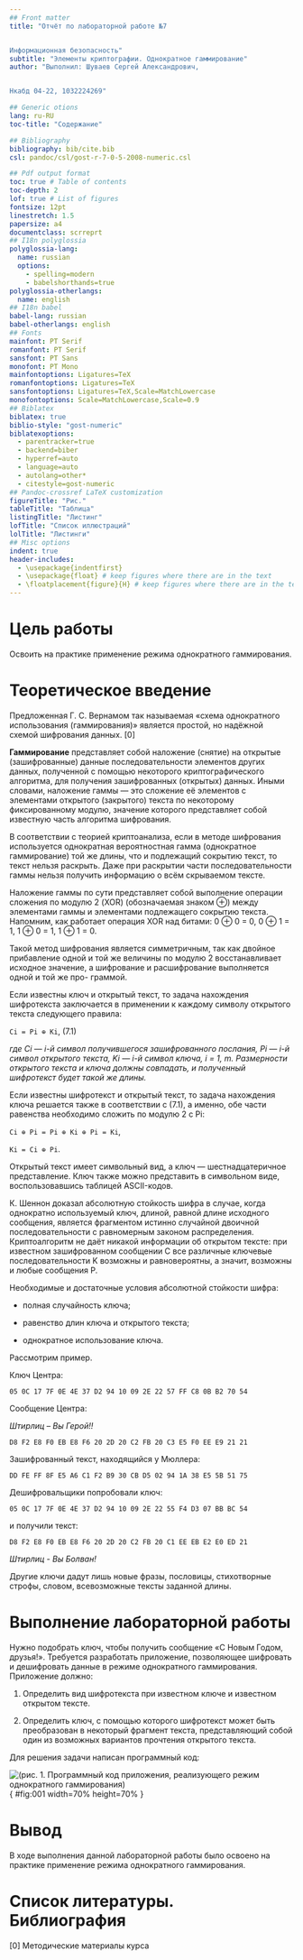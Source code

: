 ```yaml
---
## Front matter
title: "Отчёт по лабораторной работе №7


Информационная безопасность"
subtitle: "Элементы криптографии. Однократное гаммирование"
author: "Выполнил: Шуваев Сергей Александрович, 


Нкабд 04-22, 1032224269"

## Generic otions
lang: ru-RU
toc-title: "Содержание"

## Bibliography
bibliography: bib/cite.bib
csl: pandoc/csl/gost-r-7-0-5-2008-numeric.csl

## Pdf output format
toc: true # Table of contents
toc-depth: 2
lof: true # List of figures
fontsize: 12pt
linestretch: 1.5
papersize: a4
documentclass: scrreprt
## I18n polyglossia
polyglossia-lang:
  name: russian
  options:
	- spelling=modern
	- babelshorthands=true
polyglossia-otherlangs:
  name: english
## I18n babel
babel-lang: russian
babel-otherlangs: english
## Fonts
mainfont: PT Serif
romanfont: PT Serif
sansfont: PT Sans
monofont: PT Mono
mainfontoptions: Ligatures=TeX
romanfontoptions: Ligatures=TeX
sansfontoptions: Ligatures=TeX,Scale=MatchLowercase
monofontoptions: Scale=MatchLowercase,Scale=0.9
## Biblatex
biblatex: true
biblio-style: "gost-numeric"
biblatexoptions:
  - parentracker=true
  - backend=biber
  - hyperref=auto
  - language=auto
  - autolang=other*
  - citestyle=gost-numeric
## Pandoc-crossref LaTeX customization
figureTitle: "Рис."
tableTitle: "Таблица"
listingTitle: "Листинг"
lofTitle: "Список иллюстраций"
lolTitle: "Листинги"
## Misc options
indent: true
header-includes:
  - \usepackage{indentfirst}
  - \usepackage{float} # keep figures where there are in the text
  - \floatplacement{figure}{H} # keep figures where there are in the text
---
```


# Цель работы

Освоить на практике применение режима однократного гаммирования.

# Теоретическое введение

Предложенная Г. С. Вернамом так называемая «схема однократного использования (гаммирования)» является простой, но надёжной схемой шифрования данных. [0]

**Гаммирование** представляет собой наложение (снятие) на открытые (зашифрованные) данные последовательности элементов других данных, полученной с помощью некоторого криптографического алгоритма, для получения зашифрованных (открытых) данных. Иными словами, наложение
гаммы — это сложение её элементов с элементами открытого (закрытого)
текста по некоторому фиксированному модулю, значение которого представляет собой известную часть алгоритма шифрования.

В соответствии с теорией криптоанализа, если в методе шифрования используется однократная вероятностная гамма (однократное гаммирование)
той же длины, что и подлежащий сокрытию текст, то текст нельзя раскрыть.
Даже при раскрытии части последовательности гаммы нельзя получить информацию о всём скрываемом тексте.

Наложение гаммы по сути представляет собой выполнение операции
сложения по модулю 2 (XOR) (обозначаемая знаком ⊕) между элементами
гаммы и элементами подлежащего сокрытию текста. Напомним, как работает операция XOR над битами: 0 ⊕ 0 = 0, 0 ⊕ 1 = 1, 1 ⊕ 0 = 1, 1 ⊕ 1 = 0.

Такой метод шифрования является симметричным, так как двойное прибавление одной и той же величины по модулю 2 восстанавливает исходное значение, а шифрование и расшифрование выполняется одной и той же про-
граммой.

Если известны ключ и открытый текст, то задача нахождения шифротекста заключается в применении к каждому символу открытого текста следующего правила: 

`Ci = Pi ⊕ Ki`, (7.1)

*где Ci — i-й символ получившегося зашифрованного послания, Pi — i-й
символ открытого текста, Ki — i-й символ ключа, i = 1, m. Размерности
открытого текста и ключа должны совпадать, и полученный шифротекст
будет такой же длины.*

Если известны шифротекст и открытый текст, то задача нахождения
ключа решается также в соответствии с (7.1), а именно, обе части равенства необходимо сложить по модулю 2 с Pi:

`Ci ⊕ Pi = Pi ⊕ Ki ⊕ Pi = Ki`,

`Ki = Ci ⊕ Pi`.

Открытый текст имеет символьный вид, а ключ — шестнадцатеричное
представление. Ключ также можно представить в символьном виде, воспользовавшись таблицей ASCII-кодов.

К. Шеннон доказал абсолютную стойкость шифра в случае, когда однократно используемый ключ, длиной, равной длине исходного сообщения,
является фрагментом истинно случайной двоичной последовательности с
равномерным законом распределения. Криптоалгоритм не даёт никакой информации об открытом тексте: при известном зашифрованном сообщении
C все различные ключевые последовательности K возможны и равновероятны, а значит, возможны и любые сообщения P.

Необходимые и достаточные условия абсолютной стойкости шифра:

- полная случайность ключа;

- равенство длин ключа и открытого текста;

- однократное использование ключа.

Рассмотрим пример.

Ключ Центра:

`05 0C 17 7F 0E 4E 37 D2 94 10 09 2E 22 57 FF C8 0B B2 70 54`

Сообщение Центра:

*Штирлиц – Вы Герой!!*

`D8 F2 E8 F0 EB E8 F6 20 2D 20 C2 FB 20 C3 E5 F0 EE E9 21 21`

Зашифрованный текст, находящийся у Мюллера:

`DD FE FF 8F E5 A6 C1 F2 B9 30 CB D5 02 94 1A 38 E5 5B 51 75`

Дешифровальщики попробовали ключ:

`05 0C 17 7F 0E 4E 37 D2 94 10 09 2E 22 55 F4 D3 07 BB BC 54`

и получили текст:

`D8 F2 E8 F0 EB E8 F6 20 2D 20 C2 FB 20 C1 EE EB E2 E0 ED 21`

*Штирлиц - Вы Болван!*

Другие ключи дадут лишь новые фразы, пословицы, стихотворные
строфы, словом, всевозможные тексты заданной длины.

# Выполнение лабораторной работы

Нужно подобрать ключ, чтобы получить сообщение «С Новым Годом, друзья!». Требуется разработать приложение, позволяющее шифровать и дешифровать данные в режиме однократного гаммирования. Приложение должно:

1. Определить вид шифротекста при известном ключе и известном открытом тексте.

2. Определить ключ, с помощью которого шифротекст может быть преобразован в некоторый фрагмент текста, представляющий собой один из возможных вариантов прочтения открытого текста.


Для решения задачи написан программный код:

![(рис. 1. Программный код приложения, реализующего режим однократного гаммирования)](image/image1.PNG){ #fig:001 width=70% height=70% }

# Вывод

В ходе выполнения данной лабораторной работы было освоено на практике применение режима однократного гаммирования.

# Список литературы. Библиография

[0] Методические материалы курса